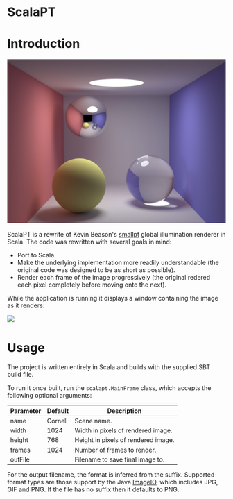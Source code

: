 ScalaPT
============

# Introduction

![Screenshot](https://github.com/jon-hanson/ScalaPT/blob/master/examples/cornell2.png)

ScalaPT is a rewrite of Kevin Beason's [smallpt](http://www.kevinbeason.com/smallpt/) global illumination renderer in Scala.
The code was rewritten with several goals in mind:

* Port to Scala.
* Make the underlying implementation more readily understandable (the original code was designed to be as short as possible).
* Render each frame of the image progressively (the original redered each pixel completely before moving onto the next).

While the application is running it displays a window containing the image as it renders:

<img src="https://github.com/jon-hanson/ScalaPT/blob/master/examples/screenshot.png" width="256">

# Usage

The project is written entirely in Scala and builds with the supplied SBT build file.

To run it once built, run the `scalapt.MainFrame` class, which accepts the following optional arguments:

Parameter | Default | Description
----------|---------|---
name | Cornell | Scene name.
width | 1024 | Width in pixels of rendered image.
height | 768 | Height in pixels of rendered image.
frames | 1024 | Number of frames to render.
outFile | <none> | Filename to save final image to.

For the output filename, the format is inferred from the suffix.
Supported format types are those support by the Java [ImageIO](https://docs.oracle.com/javase/8/docs/api/javax/imageio/ImageIO.html),
which includes JPG, GIF and PNG.
If the file has no suffix then it defaults to PNG.
